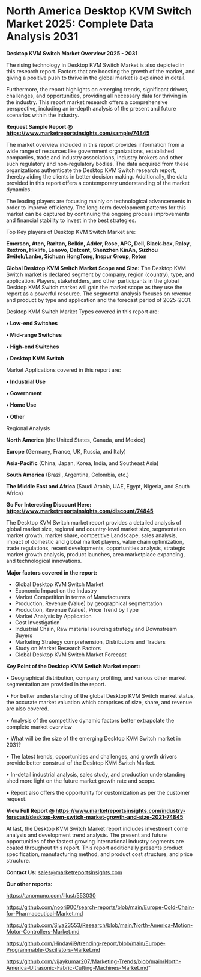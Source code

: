 # North America Desktop KVM Switch Market 2025: Complete Data Analysis 2031

<Strong> Desktop KVM Switch Market Overview 2025 - 2031</strong>

The rising technology in Desktop KVM Switch Market is also depicted in this research report. Factors that are boosting the growth of the market, and giving a positive push to thrive in the global market is explained in detail.

Furthermore, the report highlights on emerging trends, significant drivers, challenges, and opportunities, providing all necessary data for thriving in the industry. This report market research offers a comprehensive perspective, including an in-depth analysis of the present and future scenarios within the industry.

<strong>Request Sample Report @ <a href=https://www.marketreportsinsights.com/sample/74845>https://www.marketreportsinsights.com/sample/74845</a></strong>

The market overview included in this report provides information from a wide range of resources like government organizations, established companies, trade and industry associations, industry brokers and other such regulatory and non-regulatory bodies. The data acquired from these organizations authenticate the Desktop KVM Switch research report, thereby aiding the clients in better decision making. Additionally, the data provided in this report offers a contemporary understanding of the market dynamics.

The leading players are focusing mainly on technological advancements in order to improve efficiency. The long-term development patterns for this market can be captured by continuing the ongoing process improvements and financial stability to invest in the best strategies.

Top Key players of Desktop KVM Switch Market are:

<strong>Emerson, Aten, Raritan, Belkin, Adder, Rose, APC, Dell, Black-box, Raloy, Rextron, Hiklife, Lenovo, Datcent, Shenzhen KinAn, Suzhou Switek/Lanbe, Sichuan HongTong, Inspur Group, Reton</strong>

<strong><b>Global Desktop KVM Switch Market Scope and Size:</b></strong>
The Desktop KVM Switch market is declared segment by company, region (country), type, and application. Players, stakeholders, and other participants in the global Desktop KVM Switch market will gain the market scope as they use the report as a powerful resource. The segmental analysis focuses on revenue and product by type and application and the forecast period of 2025-2031.

Desktop KVM Switch Market Types covered in this report are:

<strong>• Low-end Switches

• Mid-range Switches

• High-end Switches

• Desktop KVM Switch</strong>

Market Applications covered in this report are:

<strong>• Industrial Use

• Government

• Home Use

• Other</strong> 

Regional Analysis

<strong>North America</strong> (the United States, Canada, and Mexico)

<strong>Europe</strong> (Germany, France, UK, Russia, and Italy)

<strong>Asia-Pacific</strong> (China, Japan, Korea, India, and Southeast Asia)

<strong>South America</strong> (Brazil, Argentina, Colombia, etc.)

<strong>The Middle East and Africa</strong> (Saudi Arabia, UAE, Egypt, Nigeria, and South Africa)

<strong>Go For Interesting Discount Here: <a href=https://www.marketreportsinsights.com/discount/74845>https://www.marketreportsinsights.com/discount/74845</a></strong>

The Desktop KVM Switch market report provides a detailed analysis of global market size, regional and country-level market size, segmentation market growth, market share, competitive Landscape, sales analysis, impact of domestic and global market players, value chain optimization, trade regulations, recent developments, opportunities analysis, strategic market growth analysis, product launches, area marketplace expanding, and technological innovations.

<strong><b>Major factors covered in the report:</b></strong>
<ul>
  <li>Global Desktop KVM Switch Market </li>
  <li>Economic Impact on the Industry</li>
  <li>Market Competition in terms of Manufacturers</li>
  <li>Production, Revenue (Value) by geographical segmentation</li>
  <li>Production, Revenue (Value), Price Trend by Type</li>
  <li>Market Analysis by Application</li>
  <li>Cost Investigation</li>
  <li>Industrial Chain, Raw material sourcing strategy and Downstream Buyers</li>
  <li>Marketing Strategy comprehension, Distributors and Traders</li>
  <li>Study on Market Research Factors</li>
  <li>Global Desktop KVM Switch Market Forecast</li>
</ul>

<strong><b>Key Point of the Desktop KVM Switch Market report:</b></strong>

• Geographical distribution, company profiling, and various other market segmentation are provided in the report.

• For better understanding of the global Desktop KVM Switch market status, the accurate market valuation which comprises of size, share, and revenue are also covered.

• Analysis of the competitive dynamic factors better extrapolate the complete market overview

• What will be the size of the emerging Desktop KVM Switch market in 2031?

• The latest trends, opportunities and challenges, and growth drivers provide better construal of the Desktop KVM Switch Market.

• In-detail industrial analysis, sales study, and production understanding shed more light on the future market growth rate and scope.

• Report also offers the opportunity for customization as per the customer request.

<strong><b>View Full Report @ <a href=https://www.marketreportsinsights.com/industry-forecast/desktop-kvm-switch-market-growth-and-size-2021-74845>https://www.marketreportsinsights.com/industry-forecast/desktop-kvm-switch-market-growth-and-size-2021-74845</a></b></strong>


At last, the Desktop KVM Switch Market report includes investment come analysis and development trend analysis. The present and future opportunities of the fastest growing international industry segments are coated throughout this report. This report additionally presents product specification, manufacturing method, and product cost structure, and price structure.

<strong>Contact Us:</strong>
sales@marketreportsinsights.com

<strong>Our other reports:</strong>

<a href=https://tanomuno.com/illust/553030>https://tanomuno.com/illust/553030</a>

<a href=https://github.com/noori900/search-reports/blob/main/Europe-Cold-Chain-for-Pharmaceutical-Market.md>https://github.com/noori900/search-reports/blob/main/Europe-Cold-Chain-for-Pharmaceutical-Market.md</a>

<a href=https://github.com/Siya23553/Research/blob/main/North-America-Motion-Motor-Controllers-Market.md>https://github.com/Siya23553/Research/blob/main/North-America-Motion-Motor-Controllers-Market.md</a>

<a href=https://github.com/Hindavii9/trending-report/blob/main/Europe-Programmable-Oscillators-Market.md>https://github.com/Hindavii9/trending-report/blob/main/Europe-Programmable-Oscillators-Market.md</a>

<a href=https://github.com/vijaykumar207/Marketing-Trends/blob/main/North-America-Ultrasonic-Fabric-Cutting-Machines-Market.md>https://github.com/vijaykumar207/Marketing-Trends/blob/main/North-America-Ultrasonic-Fabric-Cutting-Machines-Market.md</a>"
